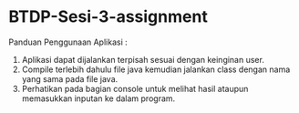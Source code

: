 # BTDP-Sesi-3-assignment
Panduan Penggunaan Aplikasi : 
1. Aplikasi dapat dijalankan terpisah sesuai dengan keinginan user. 
2. Compile terlebih dahulu file java kemudian jalankan class dengan nama yang sama pada file java.
3. Perhatikan pada bagian console untuk melihat hasil ataupun memasukkan inputan ke dalam program.

